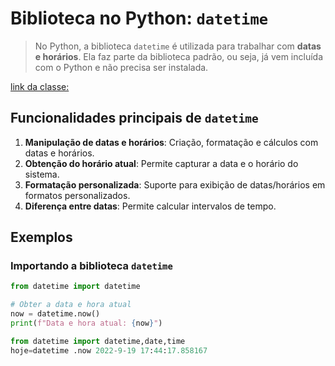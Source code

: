 # Biblioteca no Python: `datetime`

> No Python, a biblioteca `datetime` é utilizada para trabalhar com **datas e horários**. Ela faz parte da biblioteca padrão, ou seja, já vem incluída com o Python e não precisa ser instalada. 

[link da classe:](https://docs.python.org/pt-br/3/library/datetime.html)
## Funcionalidades principais de `datetime`
1. **Manipulação de datas e horários**: Criação, formatação e cálculos com datas e horários.
2. **Obtenção do horário atual**: Permite capturar a data e o horário do sistema.
3. **Formatação personalizada**: Suporte para exibição de datas/horários em formatos personalizados.
4. **Diferença entre datas**: Permite calcular intervalos de tempo.

## Exemplos

### Importando a biblioteca `datetime`
```python
from datetime import datetime

# Obter a data e hora atual
now = datetime.now()
print(f"Data e hora atual: {now}")
```
 ```python
from datetime import datetime,date,time
 hoje=datetime .now 2022-9-19 17:44:17.858167 
 ```
